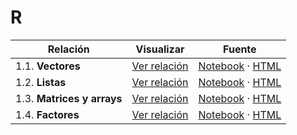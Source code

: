 # R

| Relación | Visualizar | Fuente |
| --- | --- | --- |
| 1.1. **Vectores** | [Ver relación](https://htmlpreview.github.io/?https://github.com/mianfg-DATCOM/PROG-DAT/blob/main/R/1.1-vectores.html) | [Notebook](./notebooks/1.1-vectores.Rmd) · [HTML](./1.1-vectores.html) |
| 1.2. **Listas** | [Ver relación](https://htmlpreview.github.io/?https://github.com/mianfg-DATCOM/PROG-DAT/blob/main/R/1.2-listas.html) | [Notebook](./notebooks/1.2-listas.Rmd) · [HTML](./1.2-listas.html) |
| 1.3. **Matrices y arrays** | [Ver relación](https://htmlpreview.github.io/?https://github.com/mianfg-DATCOM/PROG-DAT/blob/main/R/1.3-matrices_arrays.html) | [Notebook](./notebooks/1.3-matrices_arrays.Rmd) · [HTML](./1.3-matrices_arrays.html) |
| 1.4. **Factores** | [Ver relación](https://htmlpreview.github.io/?https://github.com/mianfg-DATCOM/PROG-DAT/blob/main/R/1.4-factores.html) | [Notebook](./notebooks/1.4-factores.Rmd) · [HTML](./1.4-factores.html) |